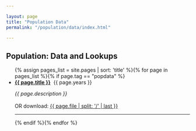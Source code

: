 ```yaml
---

layout: page
title: "Population Data"
permalink: "/population/data/index.html"

---
```

## Population: Data and Lookups


<ul>{% assign pages_list = site.pages | sort: 'title' %}{% for page in pages_list %}{% if page.tag == "popdata" %}<br /><li><b><a href="{{ page.url }}">{{ page.title }}</a></b>&nbsp;&nbsp;{{ page.years }}</li><p><i>{{ page.description }} </i><br /><br />OR download: <a href="{{ page.file }}">{{ page.file | split: '/' | last }}</a></p><hr>{% endif %}{% endfor %}</ul>